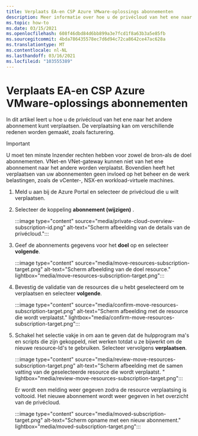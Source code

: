 ```yaml
---
title: Verplaats EA-en CSP Azure VMware-oplossings abonnementen
description: Meer informatie over hoe u de privécloud van het ene naar het andere abonnement kunt verplaatsen. De verplaatsing kan om verschillende redenen worden gemaakt, zoals facturering.
ms.topic: how-to
ms.date: 03/15/2021
ms.openlocfilehash: 608f46dbd84d6bb899a3e7fcd1f8a63b3a5e85fb
ms.sourcegitcommit: 4bda786435578ec7d6d94c72ca8642ce47ac628a
ms.translationtype: MT
ms.contentlocale: nl-NL
ms.lasthandoff: 03/16/2021
ms.locfileid: "103555389"
---
```

# <a name="move-ea-and-csp-azure-vmware-solution-subscriptions"></a>Verplaats EA-en CSP Azure VMware-oplossings abonnementen

In dit artikel leert u hoe u de privécloud van het ene naar het andere abonnement kunt verplaatsen. De verplaatsing kan om verschillende redenen worden gemaakt, zoals facturering. 

>[!IMPORTANT]
>U moet ten minste Inzender rechten hebben voor zowel de bron-als de doel abonnementen. VNet-en VNet-gateway kunnen niet van het ene abonnement naar het andere worden verplaatst. Bovendien heeft het verplaatsen van uw abonnementen geen invloed op het beheer en de werk belastingen, zoals de vCenter-, NSX-en workload-virtuele machines.

1. Meld u aan bij de Azure Portal en selecteer de privécloud die u wilt verplaatsen.

1. Selecteer de koppeling **abonnement (wijzigen)** .

   :::image type="content" source="media/private-cloud-overview-subscription-id.png" alt-text="Scherm afbeelding van de details van de privécloud.":::

1. Geef de abonnements gegevens voor het **doel** op en selecteer **volgende**.

   :::image type="content" source="media/move-resources-subscription-target.png" alt-text="Scherm afbeelding van de doel resource." lightbox="media/move-resources-subscription-target.png":::

1. Bevestig de validatie van de resources die u hebt geselecteerd om te verplaatsen en selecteer **volgende**. 

   :::image type="content" source="media/confirm-move-resources-subscription-target.png" alt-text="Scherm afbeelding met de resource die wordt verplaatst." lightbox="media/confirm-move-resources-subscription-target.png":::

1. Schakel het selectie vakje in om aan te geven dat de hulpprogram ma's en scripts die zijn gekoppeld, niet werken totdat u ze bijwerkt om de nieuwe resource-Id's te gebruiken. Selecteer vervolgens **verplaatsen**.

   :::image type="content" source="media/review-move-resources-subscription-target.png" alt-text="Scherm afbeelding met de samen vatting van de geselecteerde resource die wordt verplaatst. " lightbox="media/review-move-resources-subscription-target.png":::

   Er wordt een melding weer gegeven zodra de resource verplaatsing is voltooid. Het nieuwe abonnement wordt weer gegeven in het overzicht van de privécloud.

   :::image type="content" source="media/moved-subscription-target.png" alt-text="Scherm opname met een nieuw abonnement." lightbox="media/moved-subscription-target.png":::

